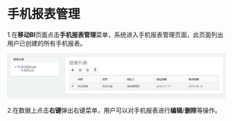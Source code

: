# 手机报表管理

1.在**移动BI**页面点击**手机报表管理**菜单，系统进入手机报表管理页面，此页面列出用户已创建的所有手机报表。

![](/assets/importn77.png)

2.在数据上点击**右键**弹出右键菜单，用户可以对手机报表进行**编辑**/**删除**等操作。

